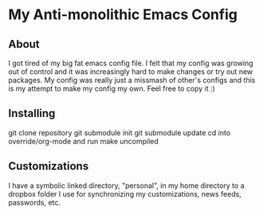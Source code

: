 # My Anti-monolithic Emacs Config

## About
I got tired of my big fat emacs config file.  I felt that my config was growing out of control and it was increasingly hard to make changes or try out new packages.  My config was really just a missmash of other's configs and this is my attempt to make my config my own.  Feel free to copy it :)

## Installing
git clone repository
git submodule init
git submodule update
cd into override/org-mode and run make uncompiled

## Customizations 
I have a symbolic linked directory, "personal", in my home directory to a dropbox folder I use for synchronizing my customizations, news feeds, passwords, etc.
